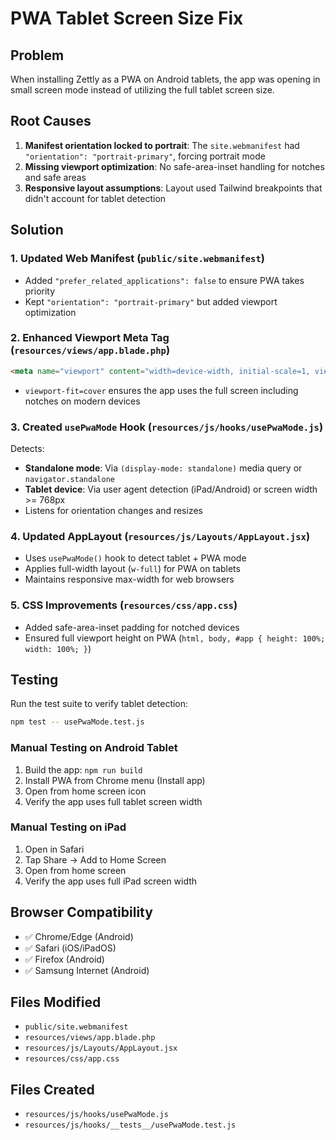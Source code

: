 # PWA Tablet Screen Size Fix

## Problem
When installing Zettly as a PWA on Android tablets, the app was opening in small screen mode instead of utilizing the full tablet screen size.

## Root Causes
1. **Manifest orientation locked to portrait**: The `site.webmanifest` had `"orientation": "portrait-primary"`, forcing portrait mode
2. **Missing viewport optimization**: No safe-area-inset handling for notches and safe areas
3. **Responsive layout assumptions**: Layout used Tailwind breakpoints that didn't account for tablet detection

## Solution

### 1. Updated Web Manifest (`public/site.webmanifest`)
- Added `"prefer_related_applications": false` to ensure PWA takes priority
- Kept `"orientation": "portrait-primary"` but added viewport optimization

### 2. Enhanced Viewport Meta Tag (`resources/views/app.blade.php`)
```html
<meta name="viewport" content="width=device-width, initial-scale=1, viewport-fit=cover">
```
- `viewport-fit=cover` ensures the app uses the full screen including notches on modern devices

### 3. Created `usePwaMode` Hook (`resources/js/hooks/usePwaMode.js`)
Detects:
- **Standalone mode**: Via `(display-mode: standalone)` media query or `navigator.standalone`
- **Tablet device**: Via user agent detection (iPad/Android) or screen width >= 768px
- Listens for orientation changes and resizes

### 4. Updated AppLayout (`resources/js/Layouts/AppLayout.jsx`)
- Uses `usePwaMode()` hook to detect tablet + PWA mode
- Applies full-width layout (`w-full`) for PWA on tablets
- Maintains responsive max-width for web browsers

### 5. CSS Improvements (`resources/css/app.css`)
- Added safe-area-inset padding for notched devices
- Ensured full viewport height on PWA (`html, body, #app { height: 100%; width: 100%; }`)

## Testing

Run the test suite to verify tablet detection:
```bash
npm test -- usePwaMode.test.js
```

### Manual Testing on Android Tablet
1. Build the app: `npm run build`
2. Install PWA from Chrome menu (Install app)
3. Open from home screen icon
4. Verify the app uses full tablet screen width

### Manual Testing on iPad
1. Open in Safari
2. Tap Share → Add to Home Screen
3. Open from home screen
4. Verify the app uses full iPad screen width

## Browser Compatibility
- ✅ Chrome/Edge (Android)
- ✅ Safari (iOS/iPadOS)
- ✅ Firefox (Android)
- ✅ Samsung Internet (Android)

## Files Modified
- `public/site.webmanifest`
- `resources/views/app.blade.php`
- `resources/js/Layouts/AppLayout.jsx`
- `resources/css/app.css`

## Files Created
- `resources/js/hooks/usePwaMode.js`
- `resources/js/hooks/__tests__/usePwaMode.test.js`
